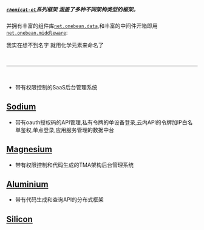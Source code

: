 ##### [`chemical-el`](https://github.com/0nebean/chemical-el)系列框架 涵盖了多种不同架构类型的框架。  
并拥有丰富的组件库[`net.onebean.data`](http://onebean-data.onebean.net/),和丰富的中间件开箱即用[`net.onebean.middleware`](http://onebean-middleware.onebean.net/):


我实在想不到名字 就用化学元素来命名了

<br/>

---

<br/>



* 带有权限控制的SaaS后台管理系统
## [Sodium](https://0nebean.github.io/Sodium/) 


* 带有oauth授权码的API管理,私有令牌的单设备登录,云内API的令牌加IP白名单鉴权,单点登录,应用服务管理的数据中台
## [Magnesium](https://0nebean.github.io/Magnesium/) 



* 带有权限控制和代码生成的TMA架构后台管理系统
## [Aluminium](https://0nebean.github.io/Aluminium/) 



* 带有代码生成和查询API的分布式框架
## [Silicon](https://0nebean.github.io/Silicon/) 









